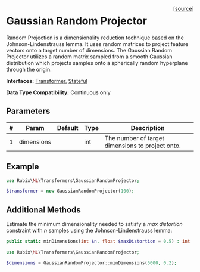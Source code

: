 <span style="float:right;"><a href="https://github.com/RubixML/RubixML/blob/master/src/Transformers/GaussianRandomProjector.php">[source]</a></span>

# Gaussian Random Projector
Random Projection is a dimensionality reduction technique based on the Johnson-Lindenstrauss lemma. It uses random matrices to project feature vectors onto a target number of dimensions. The Gaussian Random Projector utilizes a random matrix sampled from a smooth Gaussian distribution which projects samples onto a spherically random hyperplane through the origin.

**Interfaces:** [Transformer](api.md#transformer), [Stateful](api.md#stateful)

**Data Type Compatibility:** Continuous only

## Parameters
| # | Param | Default | Type | Description |
|---|---|---|---|---|
| 1 | dimensions | | int | The number of target dimensions to project onto. |

## Example
```php
use Rubix\ML\Transformers\GaussianRandomProjector;

$transformer = new GaussianRandomProjector(100);
```

## Additional Methods
Estimate the minimum dimensionality needed to satisfy a *max distortion* constraint with *n* samples using the Johnson-Lindenstrauss lemma:
```php
public static minDimensions(int $n, float $maxDistortion = 0.5) : int
```

```php
use Rubix\ML\Transformers\GaussianRandomProjector;

$dimensions = GaussianRandomProjector::minDimensions(5000, 0.2);
```